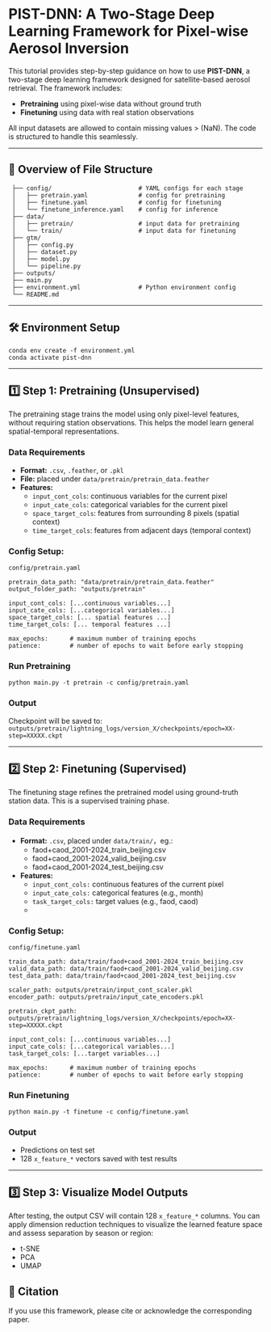 **<h1>PIST-DNN: A Two-Stage Deep Learning Framework for Pixel-wise Aerosol Inversion</h1>** 
This tutorial provides step-by-step guidance on how to use **PIST-DNN**, a two-stage deep learning framework designed for satellite-based aerosol retrieval. The framework includes:
* **Pretraining** using pixel-wise data without ground truth
* **Finetuning** using data with real station observations

All input datasets are allowed to contain missing values > (NaN). The code is structured to handle this seamlessly.

---
**<h2>📁 Overview of File Structure</h2>**
```
 ├── config/                        # YAML configs for each stage
 │   ├── pretrain.yaml              # config for pretraining
 │   ├── finetune.yaml              # config for finetuning
 │   └── finetune_inference.yaml    # config for inference
 ├── data/
 │   ├── pretrain/                  # input data for pretraining
 │   └── train/                     # input data for finetuning
 ├── gtm/                           
 │   ├── config.py
 │   ├── dataset.py
 │   ├── model.py
 │   └── pipeline.py
 ├── outputs/                      
 ├── main.py                       
 ├── environment.yml                # Python environment config
 └── README.md
```

---
**<h2>🛠️ Environment Setup</h2>**
```
conda env create -f environment.yml
conda activate pist-dnn
```

---
**<h2>1️⃣ Step 1: Pretraining (Unsupervised)</h2>**
The pretraining stage trains the model using only pixel-level features, without requiring station observations. This helps the model learn general spatial-temporal representations.   
**<h3>Data Requirements</h3>**  
* **Format:** ```.csv```, ```.feather```, or ```.pkl```
* **File:** placed under ```data/pretrain/pretrain_data.feather```
* **Features:**
  * ```input_cont_cols```: continuous variables for the current pixel
  * ```input_cate_cols```: categorical variables for the current pixel
  * ```space_target_cols```: features from surrounding 8 pixels (spatial context)
  * ```time_target_cols```: features from adjacent days (temporal context)  

**<h3>Config Setup:</h3>** ```config/pretrain.yaml```
```
pretrain_data_path: "data/pretrain/pretrain_data.feather"
output_folder_path: "outputs/pretrain"

input_cont_cols: [...continuous variables...]
input_cate_cols: [...categorical variables...]
space_target_cols: [... spatial features ...]
time_target_cols: [... temporal features ...]

max_epochs:      # maximum number of training epochs
patience:        # number of epochs to wait before early stopping
```
**<h3>Run Pretraining</h3>**
```python main.py -t pretrain -c config/pretrain.yaml```
**<h3>Output</h3>**
Checkpoint will be saved to:  
```outputs/pretrain/lightning_logs/version_X/checkpoints/epoch=XX-step=XXXXX.ckpt```

---
**<h2>2️⃣ Step 2: Finetuning (Supervised)</h2>**
The finetuning stage refines the pretrained model using ground-truth station data. This is a supervised training phase.
**<h3>Data Requirements</h3>**
* **Format:** ```.csv```, placed under ```data/train/```，eg.:
  * faod+caod_2001-2024_train_beijing.csv
  * faod+caod_2001-2024_valid_beijing.csv
  * faod+caod_2001-2024_test_beijing.csv
* **Features:**
  * ```input_cont_cols:``` continuous features of the current pixel
  * ```input_cate_cols:``` categorical features (e.g., month)
  * ```task_target_cols:``` target values (e.g., faod, caod)
  * 
**<h3>Config Setup:</h3>** ```config/finetune.yaml```
```
train_data_path: data/train/faod+caod_2001-2024_train_beijing.csv
valid_data_path: data/train/faod+caod_2001-2024_valid_beijing.csv
test_data_path: data/train/faod+caod_2001-2024_test_beijing.csv

scaler_path: outputs/pretrain/input_cont_scaler.pkl
encoder_path: outputs/pretrain/input_cate_encoders.pkl

pretrain_ckpt_path: outputs/pretrain/lightning_logs/version_X/checkpoints/epoch=XX-step=XXXXX.ckpt

input_cont_cols: [...continuous variables...]
input_cate_cols: [...categorical variables...]
task_target_cols: [...target variables...]

max_epochs:      # maximum number of training epochs
patience:        # number of epochs to wait before early stopping
```
**<h3>Run Finetuning</h3>**
```python main.py -t finetune -c config/finetune.yaml```
**<h3>Output</h3>**
* Predictions on test set
* 128 ```x_feature_*``` vectors saved with test results

---
**<h2>3️⃣ Step 3: Visualize Model Outputs</h2>**
After testing, the output CSV will contain 128 ```x_feature_*``` columns. You can apply dimension reduction techniques to visualize the learned feature space and assess separation by season or region:  
* t-SNE
* PCA
* UMAP

**<h2>📝 Citation</h2>**
If you use this framework, please cite or acknowledge the corresponding paper.
